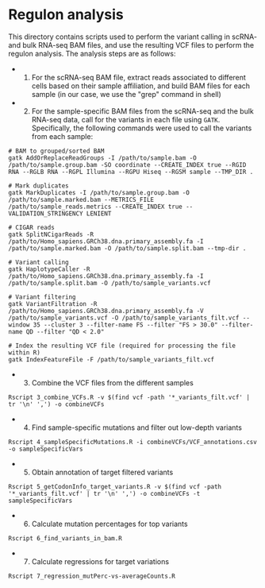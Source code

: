 # Regulon analysis
This directory contains scripts used to perform the variant calling in scRNA- and bulk RNA-seq BAM files, and use the resulting VCF files to perform the regulon analysis. The analysis steps are as follows:
- 1) For the scRNA-seq BAM file, extract reads associated to different cells based on their sample affiliation, and build BAM files for each sample (in our case, we use the "grep" command in shell)
- 2) For the sample-specific BAM files from the scRNA-seq and the bulk RNA-seq data, call for the variants in each file using `GATK`. Specifically, the following commands were used to call the variants from each sample:
```Shell
# BAM to grouped/sorted BAM
gatk AddOrReplaceReadGroups -I /path/to/sample.bam -O /path/to/sample.group.bam -SO coordinate --CREATE_INDEX true --RGID RNA --RGLB RNA --RGPL Illumina --RGPU Hiseq --RGSM sample --TMP_DIR .

# Mark duplicates
gatk MarkDuplicates -I /path/to/sample.group.bam -O /path/to/sample.marked.bam --METRICS_FILE /path/to/sample_reads.metrics --CREATE_INDEX true --VALIDATION_STRINGENCY LENIENT

# CIGAR reads
gatk SplitNCigarReads -R /path/to/Homo_sapiens.GRCh38.dna.primary_assembly.fa -I /path/to/sample.marked.bam -O /path/to/sample.split.bam --tmp-dir .

# Variant calling
gatk HaplotypeCaller -R /path/to/Homo_sapiens.GRCh38.dna.primary_assembly.fa -I /path/to/sample.split.bam -O /path/to/sample_variants.vcf

# Variant filtering
gatk VariantFiltration -R /path/to/Homo_sapiens.GRCh38.dna.primary_assembly.fa -V /path/to/sample_variants.vcf -O /path/to/sample_variants_filt.vcf --window 35 --cluster 3 --filter-name FS --filter "FS > 30.0" --filter-name QD --filter "QD < 2.0"

# Index the resulting VCF file (required for processing the file within R)
gatk IndexFeatureFile -F /path/to/sample_variants_filt.vcf
```
- 3) Combine the VCF files from the different samples
```
Rscript 3_combine_VCFs.R -v $(find vcf -path '*_variants_filt.vcf' | tr '\n' ',') -o combineVCFs
```
- 4) Find sample-specific mutations and filter out low-depth variants
```
Rscript 4_sampleSpecificMutations.R -i combineVCFs/VCF_annotations.csv -o sampleSpecificVars
```
- 5) Obtain annotation of target filtered variants
```
Rscript 5_getCodonInfo_target_variants.R -v $(find vcf -path '*_variants_filt.vcf' | tr '\n' ',') -o combineVCFs -t sampleSpecificVars
```
- 6) Calculate mutation percentages for top variants
```
Rscript 6_find_variants_in_bam.R
```
- 7) Calculate regressions for target variations
```
Rscript 7_regression_mutPerc-vs-averageCounts.R
```
